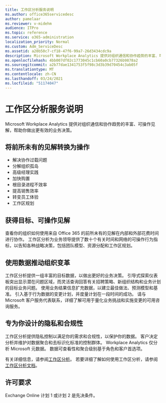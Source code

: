 ```yaml
---
title: 工作区分析服务说明
ms.author: office365servicedesc
author: pamelaar
ms.reviewer: v-midehm
audience: ITPro
ms.topic: reference
ms.service: o365-administration
localization_priority: Normal
ms.custom: Adm_ServiceDesc
ms.assetid: a20b50c7-cf18-47f6-99a7-26d3434cdc9a
description: Microsoft Workplace Analytics 提供对组织通信和协作趋势的丰富、可操作见解，帮助你做出更有效的业务决策。
ms.openlocfilehash: 4bb007df02c1773045c1cb60a0cb77326b9878a2
ms.sourcegitcommit: a2b77dae1341753f5f98c3d3b39d70454c3ab05f
ms.translationtype: MT
ms.contentlocale: zh-CN
ms.lasthandoff: 03/24/2021
ms.locfileid: "51174047"
---
```

# <a name="workplace-analytics-service-description"></a>工作区分析服务说明

Microsoft Workplace Analytics 提供对组织通信和协作趋势的丰富、可操作见解，帮助你做出更有效的业务决策。

## <a name="transform-unprecedented-insights-into-action"></a>将前所未有的见解转换为操作

* 解决协作过载问题
* 分解组织孤岛
* 高级经理实践
* 加快购置
* 根目录进程不效率
* 提高销售效率
* 转变员工体验
* 工作区规划

## <a name="gain-objective-actionable-insights"></a>获得目标、可操作见解

查看你的组织如何使用来自 Office 365 的前所未有的见解在内部和外部花费时间进行协作。 工作区分析为业务领导提供了数十个有关时间和网络的可操作行为指标，以告知各种战略决策，包括团队模型、资源分配和工作区规划。

## <a name="drive-organizational-change-with-data"></a>使用数据推动组织变革

工作区分析提供一组丰富的目标数据，以做出更好的业务决策。 引导式探索仪表板突出显示潜在问题区域，而灵活查询回答有关招聘策略、新组织结构和业务计划的目标业务问题。 使用业务结果信息扩充数据，以建立最佳做法、预测模型和基准。 引入基于行为数据的变更计划，并度量计划在一段时间的成功。 请与 Microsoft 客户服务代表联系，详细了解可用于量化业务挑战和实施变更的可用咨询服务。

## <a name="privacy-and-compliance-designed-for-you"></a>专为你设计的隐私和合规性

工作区分析提供隐私控制以满足你的需求和合规性，以保护你的数据。 客户决定分析并维护对数据聚合和去标识化标准的控制群体。 Workplace Analytics 仅分析 Microsoft 元数据。 数据可查看性和聚合级别基于角色和客户首选项。

有关详细信息，请参阅[工作区分析](https://go.microsoft.com/fwlink/?linkid=852492)。 若要详细了解如何使用工作区分析，请参阅 [工作区分析文档](/workplace-analytics/)。
  
## <a name="licensing-requirements"></a>许可要求

Exchange Online 计划 1 或计划 2 是先决条件。